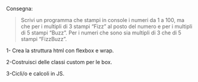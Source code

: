 Consegna:
> Scrivi un programma che stampi in console i numeri da 1 a 100,
> ma che per i multipli di 3 stampi “Fizz” al posto del numero e per i multipli di 5 stampi “Buzz”.
> Per i numeri che sono sia multipli di 3 che di 5 stampi “FizzBuzz”.

1- Crea la struttura html con flexbox e wrap.

2-Costruisci delle classi custom per le box.

3-Cicli/o e calcoli in JS.
